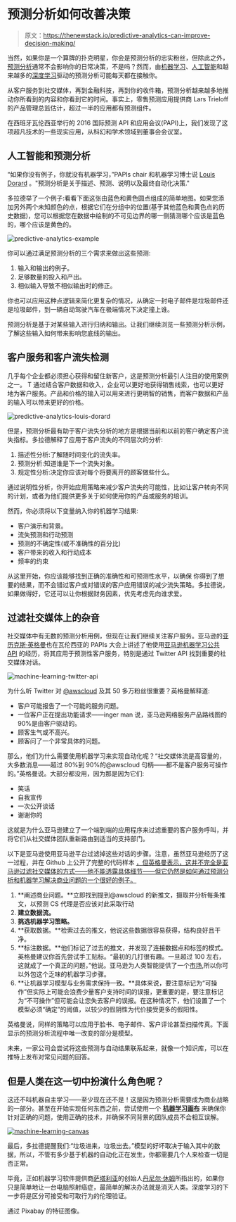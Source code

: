 # 预测分析如何改善决策

> 原文：<https://thenewstack.io/predictive-analytics-can-improve-decision-making/>

当然，如果你是一个算牌的扑克明星，你会是预测分析的忠实粉丝，但除此之外，[预测分析](https://thenewstack.io/predictive-apis-driving-machine-learning/)通常不会影响你的日常决策，不是吗？然而，由[机器学习](https://thenewstack.io/whats-store-machine-learning-2016/)、[人工智能](https://thenewstack.io/fuzzy-io-aims-democratize-artificial-intelligence-developers/)和越来越多的[深度学习](https://thenewstack.io/deep-learning-algorithm-helps-driverless-cars-recognize-pedestrians-better/)驱动的预测分析可能每天都在接触你。

从客户服务到社交媒体，再到金融科技，再到你的收件箱，预测分析越来越多地推动你所看到的内容和你看到它的时间。事实上，零售预测应用提供商 Lars Trieloff 的产品管理总监估计，超过一半的应用都有预测组件。

在西班牙瓦伦西亚举行的 2016 国际预测 API 和应用会议(PAPI)上，我们发现了这项超凡技术的一些现实应用，从科幻和学术领域到董事会会议室。

## 人工智能和预测分析

“如果你没有例子，你就没有机器学习，”PAPIs chair 和机器学习博士说 [Louis Dorard](http://www.louisdorard.com/#home) 。"预测分析是关于描述、预测、说明以及最终自动化决策."

多拉德举了一个例子:看看下面这张由蓝色和黄色圆点组成的简单地图。如果您添加另外两个未知颜色的点，根据它们在分组中的位置(基于其他蓝色和黄色点的历史数据)，您可以根据您在数据中绘制的不可见边界的哪一侧猜测哪个应该是蓝色的，哪个应该是黄色的。

![predictive-analytics-example](img/94cd49cd1f4bdea940f5f5603b6efec0.png)

你可以通过满足预测分析的三个需求来做出这些预测:

1.  输入和输出的例子。
2.  足够数量的投入和产出。
3.  相似输入导致不相似输出时的修正。

你也可以应用这种点逻辑来简化更复杂的情况，从确定一封电子邮件是垃圾邮件还是垃圾邮件，到一辆自动驾驶汽车在极端情况下决定撞上谁。

预测分析是基于对某些输入进行归纳和输出。让我们继续浏览一些预测分析示例，了解这些输入如何带来影响您底线的输出。

## 客户服务和客户流失检测

几乎每个企业都必须担心获得和留住新客户，这是预测分析最引人注目的使用案例之一。 T 通过结合客户数据和收入，企业可以更好地获得销售线索，也可以更好地为客户服务。产品和价格的输入可以用来进行更明智的销售，而客户数据和产品的输入可以带来更好的价格。

![predictive-analytics-louis-dorard](img/883299f57523912777225ac30daa0f7f.png)

但是，预测分析最有助于客户流失分析的地方是根据当前和以前的客户确定客户流失指标。多拉德解释了应用于客户流失的不同层次的分析:

1.  描述性分析:了解随时间变化的流失率。
2.  预测分析:知道谁是下一个流失对象。
3.  规定性分析:决定你应该对每个将要离开的顾客做些什么。

通过说明性分析，你开始应用策略来减少客户流失的可能性，比如让客户转向不同的计划，或者为他们提供更多关于如何使用你的产品或服务的培训。

然而，你必须将以下变量纳入你的机器学习结果:

*   客户演示和背景。
*   流失预测和行动预测
*   预测的不确定性(或不准确性的百分比)
*   客户带来的收入和行动成本
*   频率的约束

从这里开始，你应该能够找到正确的准确性和可预测性水平，以确保  你得到了想要的结果，而不会错过客户或对错误的客户应用错误的减少流失策略。多拉德说，如果做得好，它还可以让你根据财务因素，优先考虑先向谁求爱。

## 过滤社交媒体上的杂音

社交媒体中有无数的预测分析用例，但现在让我们继续关注客户服务。亚马逊的[亚历克斯·英格曼](https://twitter.com/alex_ingerman)也在瓦伦西亚的 PAPIs 大会上讲述了他使用[亚马逊机器学习公共 API](https://aws.amazon.com/machine-learning/) 的经历，将其应用于预测性客户服务，特别是通过 Twitter API 找到重要的社交媒体对话。

![machine-learning-twitter-api](img/9ad2c242ab0e0a604b8719157aea5781.png)

为什么听 Twitter 对 [@awscloud](https://twitter.com/awscloud) 及其 50 多万粉丝很重要？英格曼解释道:

*   客户可能报告了一个可能的服务问题。
*   一位客户正在提出功能请求——inger man 说，亚马逊网络服务产品路线图的 90%是由客户驱动的。
*   顾客生气或不高兴。
*   顾客问了一个非常具体的问题。

那么，他们为什么需要使用机器学习来实现自动化呢？“社交媒体流是高容量的，大多数消息——超过 80%到 90%的@awscloud 句柄——都不是客户服务可操作的。”英格曼说。大部分都没用，因为那是因为它们:

*   笑话
*   自我宣传
*   一次公开谈话
*   谢谢你的

这就是为什么亚马逊建立了一个端到端的应用程序来过滤重要的客户服务呼叫，并将它们从社交媒体团队重新路由到适当的支持部门。

以下是亚马逊使用亚马逊平台过滤掉这些对话的步骤。注意，虽然亚马逊经历了这一过程，并在 Github 上公开了完整的代码样本 [，但英格曼表示，这并不完全是亚马逊过滤社交媒体的方式——他不能透露具体细节——但它仍然是如何通过预测分析和机器学习解决商业问题的一个很好的例子。](https://github.com/awslabs/machine-learning-samples/tree/master/social-media)

1.  **阐述商业问题。**立即找到提到@awscloud 的新推文，摄取并分析每条推文，以预测 CS 代理是否应该对此采取行动
2.  **建立数据流。** 
3.  **挑选机器学习策略。**
4.  **获取数据。**检索过去的推文，他说这些数据很容易获得，结构良好且干净。
5.  **标注数据。**他们标记了过去的推文，并发现了连接数据点和标签的模式。英格曼建议你首先尝试手工贴标。“最初的几打很有趣。一旦超过 100 左右，这就成了一个真正的问题，”他说。亚马逊为人类智能提供了一个[市场](http://docs.aws.amazon.com/AWSMechTurk/latest/AWSMechanicalTurkRequester/Welcome.html),所以你可以外包这个乏味的机器学习步骤。
6.  **让机器学习模型与业务需求保持一致。**具体来说，要注意标记为“可操作”但实际上可能会浪费少量客户支持时间的误报，更重要的是，要注意标记为“不可操作”但可能会让您失去客户的误报。在这种情况下，他们设置了一个模型必须“确定”的阈值，以较少的假阴性为代价接受更多的假阳性。

英格曼说，同样的策略可以应用于脸书、电子邮件、客户评论甚至扫描传真。下面显示的预测分析流程中唯一改变的部分是模型。

未来，一家公司会尝试将这些预测与自动结果联系起来，就像一个知识库，可以在推特上发布对常见问题的回答。

## 但是人类在这一切中扮演什么角色呢？

这还不叫机器自主学习——至少现在还不是！这是因为预测分析需要成为商业战略的一部分。甚至在开始实现任何东西之前，尝试使用一个 [**机器学习画布**](https://github.com/louisdorard/machinelearningcanvas) 来确保你针对正确的问题，使用正确的技术，并确保不同背景的团队成员不会相互误解。

[![machine-learning-canvas](img/0a8e0a1a934220903900d4a89b05b832.png)](http://www.louisdorard.com/machine-learning-canvas)

最后，多拉德提醒我们:“垃圾进来，垃圾出去。”模型的好坏取决于输入其中的数据，所以，不管有多少基于机器的自动化正在发生，你都需要几个人来检查一切是否正常。

毕竟，正如机器学习软件提供商[萨塔利亚](https://www.satalia.com/)的创始人[丹尼尔·休姆](https://www.linkedin.com/in/danielhulme)所指出的，如果你只是简单地让一台电脑照射癌症，最简单的解决办法就是消灭人类。深度学习的下一步将是区分可接受和可取行为的伦理验证。

通过 Pixabay 的特征图像。

<svg xmlns:xlink="http://www.w3.org/1999/xlink" viewBox="0 0 68 31" version="1.1"><title>Group</title> <desc>Created with Sketch.</desc></svg>
